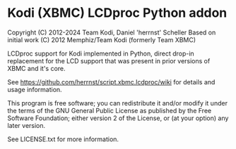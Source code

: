 Kodi (XBMC) LCDproc Python addon
=================================

Copyright (C) 2012-2024 Team Kodi, Daniel 'herrnst' Scheller
Based on initial work (C) 2012 Memphiz/Team Kodi (formerly Team XBMC)

LCDproc support for Kodi implemented in Python, direct drop-in replacement for
the LCD support that was present in prior versions of XBMC and it's core.

See https://github.com/herrnst/script.xbmc.lcdproc/wiki for details and usage
information.

This program is free software; you can redistribute it and/or modify
it under the terms of the GNU General Public License as published by
the Free Software Foundation; either version 2 of the License, or
(at your option) any later version.

See LICENSE.txt for more information.
